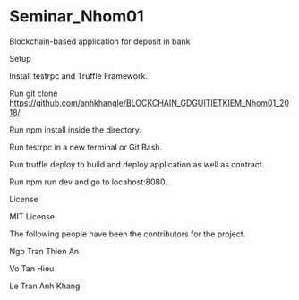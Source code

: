 # Seminar_Nhom01
Blockchain-based application for deposit in bank

Setup

Install testrpc and Truffle Framework.

Run git clone https://github.com/anhkhangle/BLOCKCHAIN_GDGUITIETKIEM_Nhom01_2018/

Run npm install inside the directory.

Run testrpc in a new terminal or Git Bash.

Run truffle deploy to build and deploy application as well as contract.

Run npm run dev and go to locahost:8080.

License

MIT License

The following people have been the contributors for the project.

Ngo Tran Thien An

Vo Tan Hieu

Le Tran Anh Khang

